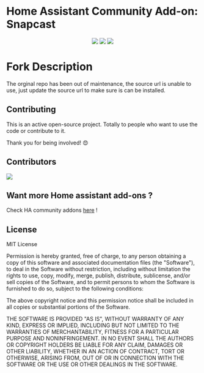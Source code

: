 # Home Assistant Community Add-on: Snapcast

<p align="center">
  <a href=""><img src="https://img.shields.io/badge/version-2024.11-blue" /></a>
  <a href=""><img src="https://img.shields.io/badge/project-experimental-yellow" /></a>
  <a href="https://github.com/Art-Ev/addon-snapserver/blob/main/LICENSE.md"> <img src="https://img.shields.io/badge/licence-mit-green" /></a>
</p>

# Fork Description
The orginal repo has been out of maintenance, the source url is unable to use, just update the source url to make sure is can be installed.

## Contributing

This is an active open-source project. Totally to people who want to
use the code or contribute to it.

Thank you for being involved! :heart_eyes:

## Contributors
<a href="https://github.com/Art-Ev/addon-snapserver/graphs/contributors">
  <img src="https://contrib.rocks/image?repo=Art-Ev/addon-snapserver" />
</a>

## Want more Home assistant add-ons ?
Check HA community addons [here](https://github.com/hassio-addons) !

## License

MIT License

Permission is hereby granted, free of charge, to any person obtaining a copy
of this software and associated documentation files (the "Software"), to deal
in the Software without restriction, including without limitation the rights
to use, copy, modify, merge, publish, distribute, sublicense, and/or sell
copies of the Software, and to permit persons to whom the Software is
furnished to do so, subject to the following conditions:

The above copyright notice and this permission notice shall be included in all
copies or substantial portions of the Software.

THE SOFTWARE IS PROVIDED "AS IS", WITHOUT WARRANTY OF ANY KIND, EXPRESS OR
IMPLIED, INCLUDING BUT NOT LIMITED TO THE WARRANTIES OF MERCHANTABILITY,
FITNESS FOR A PARTICULAR PURPOSE AND NONINFRINGEMENT. IN NO EVENT SHALL THE
AUTHORS OR COPYRIGHT HOLDERS BE LIABLE FOR ANY CLAIM, DAMAGES OR OTHER
LIABILITY, WHETHER IN AN ACTION OF CONTRACT, TORT OR OTHERWISE, ARISING FROM,
OUT OF OR IN CONNECTION WITH THE SOFTWARE OR THE USE OR OTHER DEALINGS IN THE
SOFTWARE.

[aarch64-shield]: https://img.shields.io/badge/aarch64-yes-green.svg
[amd64-shield]: https://img.shields.io/badge/amd64-yes-green.svg
[armhf-shield]: https://img.shields.io/badge/armhf-no-red.svg
[armv7-shield]: https://img.shields.io/badge/armv7-yes-green.svg
[commits-shield]: https://img.shields.io/github/commit-activity/y/hassio-addons/addon-spotify-connect.svg
[commits]: https://github.com/hassio-addons/addon-spotify-connect/commits/main
[contributors]: https://github.com/hassio-addons/addon-spotify-connect/graphs/contributors
[discord-ha]: https://discord.gg/c5DvZ4e
[discord-shield]: https://img.shields.io/discord/478094546522079232.svg
[discord]: https://discord.me/hassioaddons
[docs]: https://github.com/hassio-addons/addon-spotify-connect/blob/main/spotify/DOCS.md
[forum-shield]: https://img.shields.io/badge/community-forum-brightgreen.svg
[forum]: https://community.home-assistant.io/t/home-assistant-community-add-on-spotify-connect/61210?u=frenck
[frenck]: https://github.com/frenck
[github-actions-shield]: https://github.com/hassio-addons/addon-spotify-connect/workflows/CI/badge.svg
[github-actions]: https://github.com/hassio-addons/addon-spotify-connect/actions
[github-sponsors-shield]: https://frenck.dev/wp-content/uploads/2019/12/github_sponsor.png
[github-sponsors]: https://github.com/sponsors/frenck
[i386-shield]: https://img.shields.io/badge/i386-yes-green.svg
[issue]: https://github.com/hassio-addons/addon-spotify-connect/issues
[license-shield]: https://img.shields.io/github/license/hassio-addons/addon-spotify-connect.svg
[maintenance-shield]: https://img.shields.io/maintenance/yes/2022.svg
[patreon-shield]: https://frenck.dev/wp-content/uploads/2019/12/patreon.png
[patreon]: https://www.patreon.com/frenck
[project-stage-shield]: https://img.shields.io/badge/project%20stage-experimental-yellow.svg
[reddit]: https://reddit.com/r/homeassistant
[releases-shield]: https://img.shields.io/github/release/hassio-addons/addon-spotify-connect.svg
[releases]: https://github.com/hassio-addons/addon-spotify-connect/releases
[repository]: https://github.com/hassio-addons/repository

